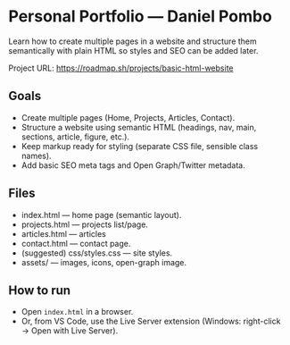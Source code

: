 # Personal Portfolio — Daniel Pombo

Learn how to create multiple pages in a website and structure them semantically with plain HTML so styles and SEO can be added later.

Project URL: https://roadmap.sh/projects/basic-html-website

## Goals
- Create multiple pages (Home, Projects, Articles, Contact).
- Structure a website using semantic HTML (headings, nav, main, sections, article, figure, etc.).
- Keep markup ready for styling (separate CSS file, sensible class names).
- Add basic SEO meta tags and Open Graph/Twitter metadata.

## Files
- index.html — home page (semantic layout).
- projects.html — projects list/page.
- articles.html — articles
- contact.html — contact page.
- (suggested) css/styles.css — site styles.
- assets/ — images, icons, open-graph image.

## How to run
- Open `index.html` in a browser.
- Or, from VS Code, use the Live Server extension (Windows: right-click → Open with Live Server).
